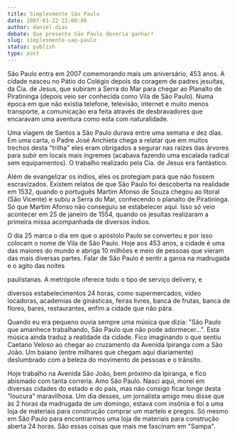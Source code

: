 ```yaml
---
title: Simplesmente São Paulo
date: 2007-01-22 22:00:00
author: daniel.dias
debate: Que presente São Paulo deveria ganhar?
slug: simplesmente-sao-paulo
status: publish 
type: post
---
```


São Paulo entra em 2007 comemorando mais um aniversário, 453 anos. A cidade nasceu no Pátio do Colégio depois da coragem de padres jesuítas, da Cia. de Jesus, que subiram a Serra do Mar para chegar ao Planalto de Piratininga (depois veio ser conhecida como Vila de São Paulo). Numa época em que não existia telefone, televisão, internet e muito menos transporte, a comunicação era feita através de desbravadores que encaravam uma aventura como esta com naturalidade.  

  

Uma viagem de Santos a São Paulo durava entre uma semana e dez dias. Em uma carta, o Padre José Anchieta chega a relatar que em muitos trechos desta "trilha" eles eram obrigados a segurar nas raízes das árvores para subir em locais mais íngremes (acabava fazendo uma escalada radical sem equipamentos). O trabalho realizado pela Cia. de Jesus era fantástico.  

  

Além de evangelizar os índios, eles os protegiam para que não fossem escravizados. Existem relatos de que São Paulo foi descoberta na realidade em 1532, quando o português Martim Afonso de Souza chegou ao litoral (São Vicente) e subiu a Serra do Mar, conhecendo o planalto de Piratininga. Só que Martim Afonso não conseguiu se estabelecer aqui. Isso só veio acontecer em 25 de janeiro de 1554, quando os jesuítas realizaram a primeira missa acompanhada de diversos índios.  

  

O dia 25 marca o dia em que o apóstolo Paulo se converteu e por isso colocam o nome de Vila de São Paulo. Hoje aos 453 anos, a cidade é uma das maiores do mundo e abriga 10 milhões e meio de pessoas que vieram das mais diversas partes. Falar de São Paulo é sentir a garoa na madrugada e o agito das noites  

paulistanas. A metrópole oferece todo o tipo de serviço delivery, e  

diversos estabelecimentos 24 horas, como supermercados, vídeo locadoras, academias de ginásticas, feiras livres, banca de frutas, banca de flores, bares, restaurantes, enfim a cidade que não pára.  

  

Quando eu era pequeno ouvia sempre uma música que dizia: "São Paulo que amanhece trabalhando, São Paulo que não pode adormecer...". Esta música ainda traduz a realidade da cidade. Fico imaginando o que sentiu Caetano Veloso ao chegar ao cruzamento da Avenida Ipiranga com a São João. Um baiano (entre milhares que chegam aqui diariamente) deslumbrado com a beleza do movimento de pessoas e o trânsito.  

  

Hoje trabalho na Avenida São João, bem próximo da Ipiranga, e fico abismado com tanta correria. Amo São Paulo. Nasci aqui, morei em diversas cidades do estado e do país, mas não consigo ficar longe desta "loucura" maravilhosa. Um dia desses, um jornalista amigo meu disse que às 2 horas da madrugada de um domingo, estava com insônia e foi a uma loja de materiais para construção comprar um martelo e pregos. Só mesmo em São Paulo para encontrarmos uma loja de materiais para construção aberta 24 horas. São essas coisas que mais me fascinam em "Sampa".
